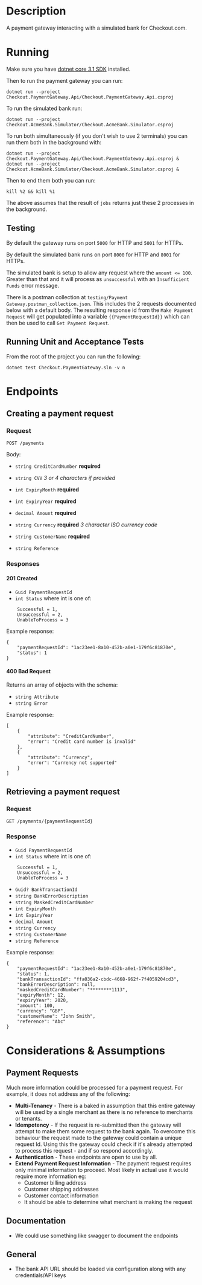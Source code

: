 # Description 
A payment gateway interacting with a simulated bank for Checkout.com. 

# Running 
Make sure you have [dotnet core 3.1 SDK](https://dotnet.microsoft.com/download/dotnet-core/3.1) installed. 

Then to run the payment gateway you can run: 

`dotnet run --project Checkout.PaymentGateway.Api/Checkout.PaymentGateway.Api.csproj`

To run the simulated bank run: 

`dotnet run --project Checkout.AcmeBank.Simulator/Checkout.AcmeBank.Simulator.csproj`

To run both simultaneously (if you don't wish to use 2 terminals) you can run them both in the background with: 

`dotnet run --project Checkout.PaymentGateway.Api/Checkout.PaymentGateway.Api.csproj & dotnet run --project Checkout.AcmeBank.Simulator/Checkout.AcmeBank.Simulator.csproj &`

Then to end them both you can run: 

`kill %2 && kill %1`

The above assumes that the result of `jobs` returns just these 2 processes in the background.  

## Testing 
By default the gateway runs on port `5000` for HTTP and `5001` for HTTPs. 

By default the simulated bank runs on port `8000` for HTTP and `8001` for HTTPs.

The simulated bank is setup to allow any request where the `amount <= 100`. Greater than that and it will process as `unsuccessful` with an `Insufficient Funds` error message.     

There is a postman collection at `testing/Payment Gateway.postman_collection.json`. This includes the 2 requests documented below with a default body. The resulting response id from the `Make Payment Request` will get populated into a variable `{{PaymentRequestId}}` which can then be used to call `Get Payment Request`. 

## Running Unit and Acceptance Tests 
From the root of the project you can run the following: 

`dotnet test Checkout.PaymentGateway.sln -v n`

# Endpoints 
## Creating a payment request 
### Request
`POST /payments` 

Body: 
- `string CreditCardNumber` **required**
- `string CVV` *3 or 4 characters if provided*

- `int ExpiryMonth` **required**
- `int ExpiryYear` **required**

- `decimal Amount` **required**
- `string Currency` **required** *3 character ISO currency code*

- `string CustomerName` **required**
- `string Reference`

### Responses
#### 201 Created

- `Guid PaymentRequestId`
- `int Status` where int is one of: 
```
    Successful = 1,
    Unsuccessful = 2,
    UnableToProcess = 3
```

Example response: 
```
{
    "paymentRequestId": "1ac23ee1-8a10-452b-a0e1-179f6c81870e",
    "status": 1
}
```

#### 400 Bad Request
Returns an array of objects with the schema: 
- `string Attribute`
- `string Error`

Example response: 
```
[
    {
        "attribute": "CreditCardNumber",
        "error": "Credit card number is invalid"
    },
    {
        "attribute": "Currency",
        "error": "Currency not supported"
    }
]
```

## Retrieving a payment request 
### Request
`GET /payments/{paymentRequestId}` 
### Response

- `Guid PaymentRequestId`
- `int Status` where int is one of: 
```
    Successful = 1,
    Unsuccessful = 2,
    UnableToProcess = 3
```
- `Guid? BankTransactionId`
- `string BankErrorDescription`
- `string MaskedCreditCardNumber`
- `int ExpiryMonth`
- `int ExpiryYear`
- `decimal Amount`
- `string Currency`
- `string CustomerName`
- `string Reference`

Example response: 
```
{
    "paymentRequestId": "1ac23ee1-8a10-452b-a0e1-179f6c81870e",
    "status": 1,
    "bankTransactionId": "ffa036a2-cbdc-4668-962f-7f4059204cd3",
    "bankErrorDescription": null,
    "maskedCreditCardNumber": "********1113",
    "expiryMonth": 12,
    "expiryYear": 2020,
    "amount": 100,
    "currency": "GBP",
    "customerName": "John Smith",
    "reference": "Abc"
}
```

# Considerations & Assumptions 
## Payment Requests 
Much more information could be processed for a payment request. For example, it does not address any of the following: 
- **Multi-Tenancy** - There is a baked in assumption that this entire gateway will be used by a single merchant as there is no reference to merchants or tenants. 
- **Idempotency** - If the request is re-submitted then the gateway will attempt to make them some request to the bank again. To overcome this behaviour the request made to the gateway could contain a unique request Id. Using this the gateway could check if it's already attempted to process this request - and if so respond accordingly. 
- **Authentication** - These endpoints are open to use by all. 
- **Extend Payment Request Information** - The payment request requires only minimal information to proceed. Most likely in actual use it would require more information eg: 
    - Customer billing address
    - Customer shipping addresses
    - Customer contact information
    - It should be able to determine what merchant is making the request

## Documentation 
- We could use something like swagger to document the endpoints

## General 
- The bank API URL should be loaded via configuration along with any credentials/API keys 

